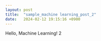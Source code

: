 ```yaml
---
layout: post
title:  "sample_machine learning_post_2"
date:   2024-02-12 19:15:16 +0900
---
```


Hello, Machine Learning! 2 